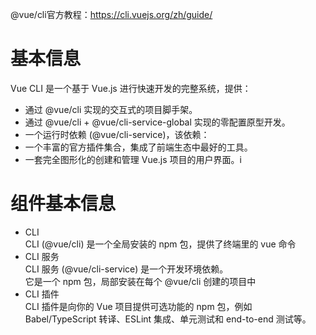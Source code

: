@vue/cli官方教程：https://cli.vuejs.org/zh/guide/  

# 基本信息  

Vue CLI 是一个基于 Vue.js 进行快速开发的完整系统，提供：

* 通过 @vue/cli 实现的交互式的项目脚手架。
* 通过 @vue/cli + @vue/cli-service-global 实现的零配置原型开发。
* 一个运行时依赖 (@vue/cli-service)，该依赖：
* 一个丰富的官方插件集合，集成了前端生态中最好的工具。
* 一套完全图形化的创建和管理 Vue.js 项目的用户界面。i

# 组件基本信息  
* CLI  
CLI (@vue/cli) 是一个全局安装的 npm 包，提供了终端里的 vue 命令  
* CLI 服务  
CLI 服务 (@vue/cli-service) 是一个开发环境依赖。  
它是一个 npm 包，局部安装在每个 @vue/cli 创建的项目中  
* CLI 插件  
CLI 插件是向你的 Vue 项目提供可选功能的 npm 包，例如 Babel/TypeScript 转译、ESLint 集成、单元测试和 end-to-end 测试等。  